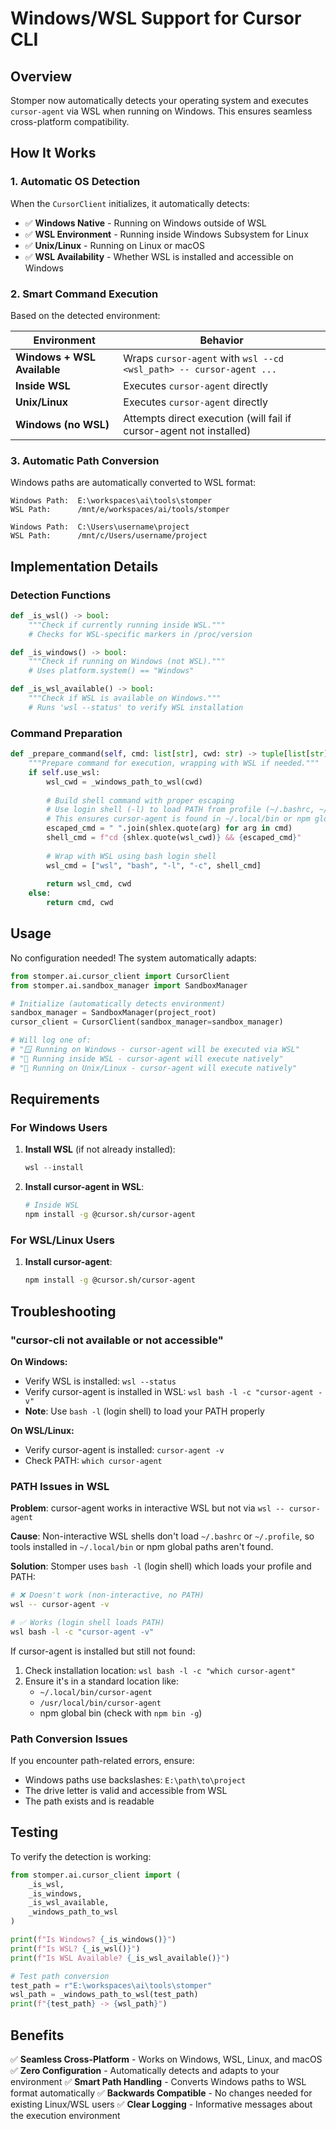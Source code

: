 # Windows/WSL Support for Cursor CLI

## Overview

Stomper now automatically detects your operating system and executes `cursor-agent` via WSL when running on Windows. This ensures seamless cross-platform compatibility.

## How It Works

### 1. **Automatic OS Detection**

When the `CursorClient` initializes, it automatically detects:

- ✅ **Windows Native** - Running on Windows outside of WSL
- ✅ **WSL Environment** - Running inside Windows Subsystem for Linux
- ✅ **Unix/Linux** - Running on Linux or macOS
- ✅ **WSL Availability** - Whether WSL is installed and accessible on Windows

### 2. **Smart Command Execution**

Based on the detected environment:

| Environment | Behavior |
|-------------|----------|
| **Windows + WSL Available** | Wraps `cursor-agent` with `wsl --cd <wsl_path> -- cursor-agent ...` |
| **Inside WSL** | Executes `cursor-agent` directly |
| **Unix/Linux** | Executes `cursor-agent` directly |
| **Windows (no WSL)** | Attempts direct execution (will fail if cursor-agent not installed) |

### 3. **Automatic Path Conversion**

Windows paths are automatically converted to WSL format:

```
Windows Path:  E:\workspaces\ai\tools\stomper
WSL Path:      /mnt/e/workspaces/ai/tools/stomper

Windows Path:  C:\Users\username\project
WSL Path:      /mnt/c/Users/username/project
```

## Implementation Details

### Detection Functions

```python
def _is_wsl() -> bool:
    """Check if currently running inside WSL."""
    # Checks for WSL-specific markers in /proc/version

def _is_windows() -> bool:
    """Check if running on Windows (not WSL)."""
    # Uses platform.system() == "Windows"

def _is_wsl_available() -> bool:
    """Check if WSL is available on Windows."""
    # Runs 'wsl --status' to verify WSL installation
```

### Command Preparation

```python
def _prepare_command(self, cmd: list[str], cwd: str) -> tuple[list[str], str]:
    """Prepare command for execution, wrapping with WSL if needed."""
    if self.use_wsl:
        wsl_cwd = _windows_path_to_wsl(cwd)
        
        # Build shell command with proper escaping
        # Use login shell (-l) to load PATH from profile (~/.bashrc, ~/.profile)
        # This ensures cursor-agent is found in ~/.local/bin or npm global paths
        escaped_cmd = " ".join(shlex.quote(arg) for arg in cmd)
        shell_cmd = f"cd {shlex.quote(wsl_cwd)} && {escaped_cmd}"
        
        # Wrap with WSL using bash login shell
        wsl_cmd = ["wsl", "bash", "-l", "-c", shell_cmd]
        
        return wsl_cmd, cwd
    else:
        return cmd, cwd
```

## Usage

No configuration needed! The system automatically adapts:

```python
from stomper.ai.cursor_client import CursorClient
from stomper.ai.sandbox_manager import SandboxManager

# Initialize (automatically detects environment)
sandbox_manager = SandboxManager(project_root)
cursor_client = CursorClient(sandbox_manager=sandbox_manager)

# Will log one of:
# "🪟 Running on Windows - cursor-agent will be executed via WSL"
# "🐧 Running inside WSL - cursor-agent will execute natively"  
# "🐧 Running on Unix/Linux - cursor-agent will execute natively"
```

## Requirements

### For Windows Users

1. **Install WSL** (if not already installed):
   ```powershell
   wsl --install
   ```

2. **Install cursor-agent in WSL**:
   ```bash
   # Inside WSL
   npm install -g @cursor.sh/cursor-agent
   ```

### For WSL/Linux Users

1. **Install cursor-agent**:
   ```bash
   npm install -g @cursor.sh/cursor-agent
   ```

## Troubleshooting

### "cursor-cli not available or not accessible"

**On Windows:**
- Verify WSL is installed: `wsl --status`
- Verify cursor-agent is installed in WSL: `wsl bash -l -c "cursor-agent -v"`
- **Note**: Use `bash -l` (login shell) to load your PATH properly

**On WSL/Linux:**
- Verify cursor-agent is installed: `cursor-agent -v`
- Check PATH: `which cursor-agent`

### PATH Issues in WSL

**Problem**: cursor-agent works in interactive WSL but not via `wsl -- cursor-agent`

**Cause**: Non-interactive WSL shells don't load `~/.bashrc` or `~/.profile`, so tools installed in `~/.local/bin` or npm global paths aren't found.

**Solution**: Stomper uses `bash -l` (login shell) which loads your profile and PATH:
```bash
# ❌ Doesn't work (non-interactive, no PATH)
wsl -- cursor-agent -v

# ✅ Works (login shell loads PATH)
wsl bash -l -c "cursor-agent -v"
```

If cursor-agent is installed but still not found:
1. Check installation location: `wsl bash -l -c "which cursor-agent"`
2. Ensure it's in a standard location like:
   - `~/.local/bin/cursor-agent`
   - `/usr/local/bin/cursor-agent`
   - npm global bin (check with `npm bin -g`)

### Path Conversion Issues

If you encounter path-related errors, ensure:
- Windows paths use backslashes: `E:\path\to\project`
- The drive letter is valid and accessible from WSL
- The path exists and is readable

## Testing

To verify the detection is working:

```python
from stomper.ai.cursor_client import (
    _is_wsl, 
    _is_windows, 
    _is_wsl_available,
    _windows_path_to_wsl
)

print(f"Is Windows? {_is_windows()}")
print(f"Is WSL? {_is_wsl()}")
print(f"Is WSL Available? {_is_wsl_available()}")

# Test path conversion
test_path = r"E:\workspaces\ai\tools\stomper"
wsl_path = _windows_path_to_wsl(test_path)
print(f"{test_path} -> {wsl_path}")
```

## Benefits

✅ **Seamless Cross-Platform** - Works on Windows, WSL, Linux, and macOS
✅ **Zero Configuration** - Automatically detects and adapts to your environment
✅ **Smart Path Handling** - Converts Windows paths to WSL format automatically
✅ **Backwards Compatible** - No changes needed for existing Linux/WSL users
✅ **Clear Logging** - Informative messages about the execution environment

